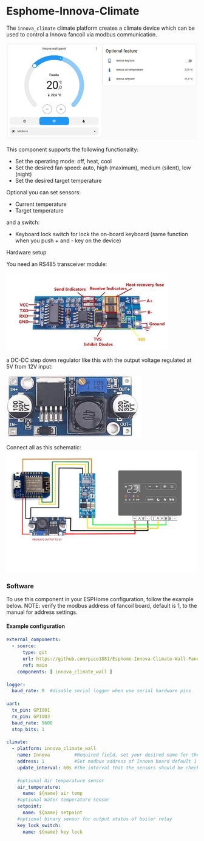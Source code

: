 # Esphome-Innova-Climate
The ``innova_climate`` climate platform creates a climate device which can be used
to control a Innova fancoil via modbus communication. 

![test_image](/images/innova_climate.jpg)

This component supports the following functionality:
- Set the operating mode: off, heat, cool
- Set the desired fan speed: auto, high (maximum), medium (silent), low (night)
- Set the desired target temperature

Optional you can set sensors:
- Current temperature
- Target temperature

and a switch:
- Keyboard lock switch for lock the on-board keyboard (same function when you push + and - key on the device)

Hardware setup

You need an RS485 transceiver module:

![rs485_module](/images/rs485_module.jpg)

a DC-DC step down regulator like this with the output voltage regulated at 5V from 12V input:

![voltage_regulator](/images/voltage_regulator.jpg)

Connect all as this schematic:
![connection_schema](/images/connection_schema_2.jpg)

### Software

To use this component in your ESPHome configuration, follow the example below.
NOTE: verify the modbus address of fancoil board, default is 1, to the manual for address settings.

#### Example configuration

```yaml
external_components:
  - source:
      type: git
      url: https://github.com/pico1881/Esphome-Innova-Climate-Wall-Panel
      ref: main
    components: [ innova_climate_wall ]

logger:
  baud_rate: 0  #disable serial logger when use serial hardware pins

uart:
  tx_pin: GPIO01
  rx_pin: GPIO03
  baud_rate: 9600
  stop_bits: 1

climate:
  - platform: innova_climate_wall
    name: Innova         #Required field, set your desired name for the climate
    address: 1           #Set modbus address of Innova board default 1
    update_interval: 60s #The interval that the sensors should be checked. Defaults to 60 seconds.
    
    #optional Air temperature sensor
    air_temperature:
      name: ${name} air temp
    #optional Water temperature sensor
    setpoint:
      name: ${name} setpoint   
    #optional binary sensor for output status of boiler relay 
    key_lock_switch:
      name: ${name} key lock
```
